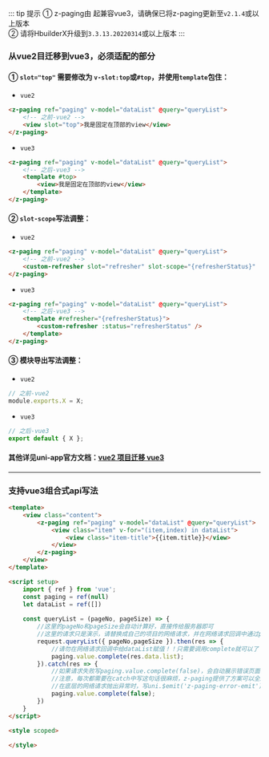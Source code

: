 ::: tip 提示
① z-paging由 <Badge text="2.1.4"/> 起兼容vue3，请确保已将z-paging更新至`v2.1.4`或以上版本  
② 请将HbuilderX升级到`3.3.13.20220314`或以上版本
:::

### 从vue2目迁移到vue3，必须适配的部分

#### ① `slot="top"` 需要修改为 `v-slot:top`或`#top`，并使用`template`包住：

* `vue2`

```html
<z-paging ref="paging" v-model="dataList" @query="queryList">
	<!-- 之前-vue2 -->
	<view slot="top">我是固定在顶部的view</view>
</z-paging>
```

* `vue3`

```html
<z-paging ref="paging" v-model="dataList" @query="queryList">
	<!-- 之后-vue3 -->
	<template #top>
	    <view>我是固定在顶部的view</view>
	</template>
</z-paging>
```

#### ② `slot-scope`写法调整：

* `vue2`

```html
<z-paging ref="paging" v-model="dataList" @query="queryList">
	<!-- 之前-vue2 -->
	<custom-refresher slot="refresher" slot-scope="{refresherStatus}" :status="refresherStatus">
</z-paging>
```

* `vue3`

```html
<z-paging ref="paging" v-model="dataList" @query="queryList">
	<!-- 之后-vue3 -->
	<template #refresher="{refresherStatus}">
		<custom-refresher :status="refresherStatus" />
	</template>
</z-paging>
```

#### ③ 模块导出写法调整：

* `vue2`

```js
// 之前-vue2
module.exports.X = X;
```

* `vue3`

```js
// 之后-vue3
export default { X };
```

#### 其他详见uni-app官方文档：[vue2 项目迁移 vue3](https://uniapp.dcloud.io/migration-to-vue3)  

#### 

***

### 支持vue3组合式api写法

```html  
<template>
    <view class="content">
        <z-paging ref="paging" v-model="dataList" @query="queryList">
            <view class="item" v-for="(item,index) in dataList">
                <view class="item-title">{{item.title}}</view>
            </view>
        </z-paging>
    </view>
</template>

<script setup>
    import { ref } from 'vue';
    const paging = ref(null)
    let dataList = ref([])
    
    const queryList = (pageNo, pageSize) => {
        //这里的pageNo和pageSize会自动计算好，直接传给服务器即可
        //这里的请求只是演示，请替换成自己的项目的网络请求，并在网络请求回调中通过paging.value.complete(请求回来的数组)将请求结果传给z-paging
        request.queryList({ pageNo,pageSize }).then(res => {
        	//请勿在网络请求回调中给dataList赋值！！只需要调用complete就可以了
            paging.value.complete(res.data.list);
        }).catch(res => {
        	//如果请求失败写paging.value.complete(false)，会自动展示错误页面
        	//注意，每次都需要在catch中写这句话很麻烦，z-paging提供了方案可以全局统一处理
        	//在底层的网络请求抛出异常时，写uni.$emit('z-paging-error-emit');即可
        	paging.value.complete(false);
        })
    }
</script>

<style scoped>
    
</style>
```